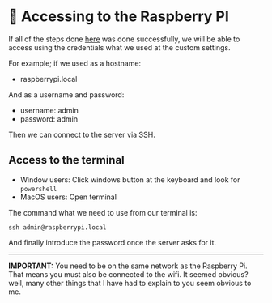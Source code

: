 # 🔑 Accessing to the Raspberry PI

If all of the steps done [here](/guides/installing-os.md) was done successfully, we will be able to access using the credentials what we used at the custom settings.

For example; if we used as a hostname:
- raspberrypi.local

And as a username and password:
- username: admin
- password: admin

Then we can connect to the server via SSH.

## Access to the terminal

- Window users: Click windows button at the keyboard and look for `powershell`
- MacOS users: Open terminal

The command what we need to use from our terminal is:

```
ssh admin@raspberrypi.local
```

And finally introduce the password once the server asks for it.

---

**IMPORTANT:** You need to be on the same network as the Raspberry Pi. That means you must also be connected to the wifi. It seemed obvious? well, many other things that I have had to explain to you seem obvious to me.
